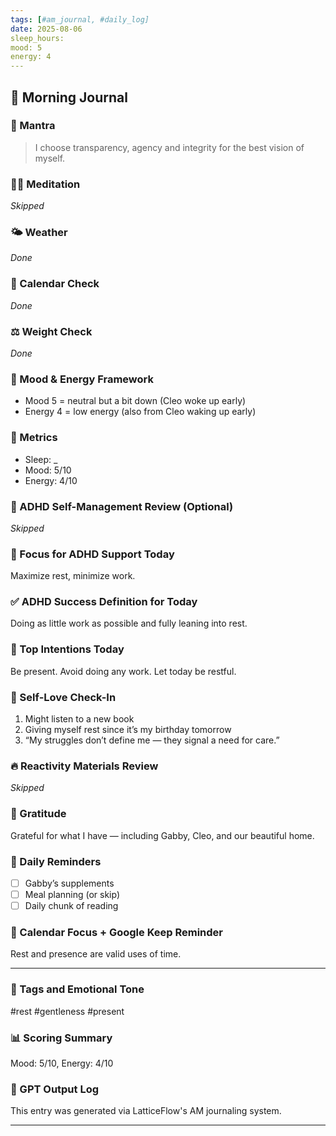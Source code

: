 ```yaml
---
tags: [#am_journal, #daily_log]
date: 2025-08-06
sleep_hours: 
mood: 5
energy: 4
---
```


## 🧘 Morning Journal

### 🧠 Mantra
> I choose transparency, agency and integrity for the best vision of myself.

### 🧘‍♂️ Meditation
_Skipped_

### 🌤 Weather
_Done_

### 📅 Calendar Check
_Done_

### ⚖️ Weight Check
_Done_

### 🧠 Mood & Energy Framework
- Mood 5 = neutral but a bit down (Cleo woke up early)
- Energy 4 = low energy (also from Cleo waking up early)

### 🧮 Metrics
- Sleep:  _
- Mood: 5/10
- Energy: 4/10

### 🧠 ADHD Self-Management Review (Optional)
_Skipped_

### 🎯 Focus for ADHD Support Today
Maximize rest, minimize work.

### ✅ ADHD Success Definition for Today
Doing as little work as possible and fully leaning into rest.

### 🧭 Top Intentions Today
Be present. Avoid doing any work. Let today be restful.

### 💞 Self-Love Check-In
1. Might listen to a new book
2. Giving myself rest since it’s my birthday tomorrow
3. “My struggles don’t define me — they signal a need for care.”

### 🔥 Reactivity Materials Review
_Skipped_

### 🙏 Gratitude
Grateful for what I have — including Gabby, Cleo, and our beautiful home.

### 📌 Daily Reminders
- [ ] Gabby’s supplements
- [ ] Meal planning (or skip)
- [ ] Daily chunk of reading

### 📆 Calendar Focus + Google Keep Reminder
Rest and presence are valid uses of time.

---

### 💬 Tags and Emotional Tone
#rest #gentleness #present

### 📊 Scoring Summary
Mood: 5/10, Energy: 4/10

### 📝 GPT Output Log
This entry was generated via LatticeFlow's AM journaling system.

---
